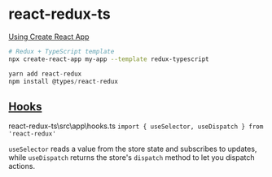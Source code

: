 # react-redux-ts

[Using Create React App](https://react-redux.js.org/introduction/getting-started)

```sh
# Redux + TypeScript template
npx create-react-app my-app --template redux-typescript
```

```js
yarn add react-redux
npm install @types/react-redux
```

## [Hooks](https://react-redux.js.org/introduction/getting-started#hooks)

react-redux-ts\src\app\hooks.ts
`import { useSelector, useDispatch } from 'react-redux'`

`useSelector` reads a value from the store state and subscribes to updates, while `useDispatch` returns the store's `dispatch` method to let you dispatch actions.